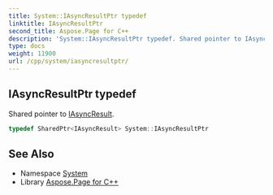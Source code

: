 ```yaml
---
title: System::IAsyncResultPtr typedef
linktitle: IAsyncResultPtr
second_title: Aspose.Page for C++
description: 'System::IAsyncResultPtr typedef. Shared pointer to IAsyncResult in C++.'
type: docs
weight: 11900
url: /cpp/system/iasyncresultptr/
---
```

## IAsyncResultPtr typedef


Shared pointer to [IAsyncResult](../iasyncresult/).

```cpp
typedef SharedPtr<IAsyncResult> System::IAsyncResultPtr
```

## See Also

* Namespace [System](../)
* Library [Aspose.Page for C++](../../)
